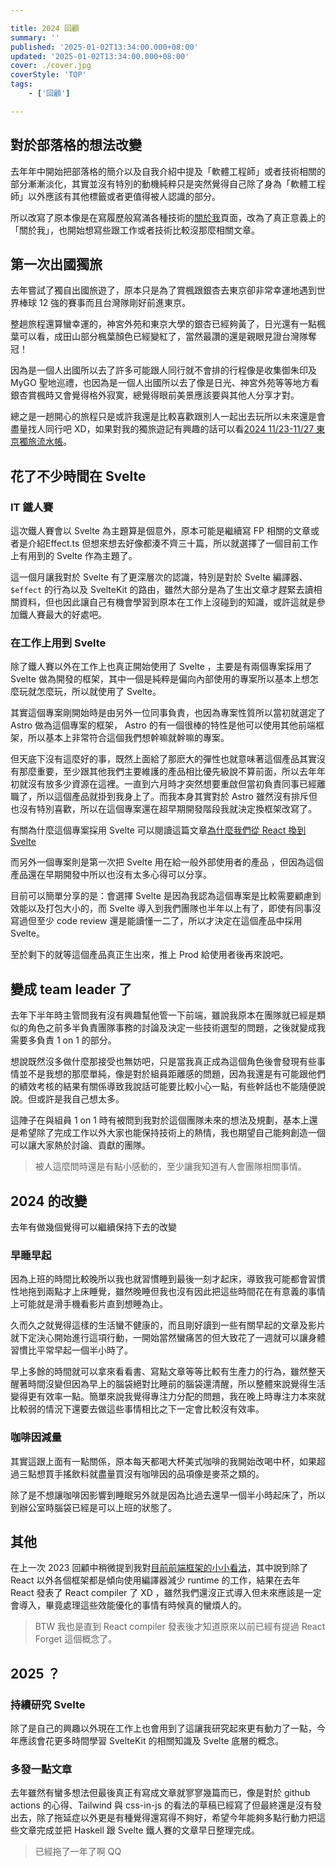 ```yaml
---

title: 2024 回顧
summary: ''
published: '2025-01-02T13:34:00.000+08:00'
updated: '2025-01-02T13:34:00.000+08:00'
cover: ./cover.jpg
coverStyle: 'TOP'
tags:
    - ['回顧']

---
```



## 對於部落格的想法改變

去年年中開始把部落格的簡介以及自我介紹中提及「軟體工程師」或者技術相關的部分漸漸淡化，其實並沒有特別的動機純粹只是突然覺得自己除了身為「軟體工程師」以外應該有其他標籤或者更值得被人認識的部分。

所以改寫了原本像是在寫履歷般寫滿各種技術的[關於我](https://blog.toddliao.dev/about)頁面，改為了真正意義上的「關於我」，也開始想寫些跟工作或者技術比較沒那麼相關文章。

## 第一次出國獨旅

去年嘗試了獨自出國旅遊了，原本只是為了賞楓跟銀杏去東京卻非常幸運地遇到世界棒球 12 強的賽事而且台灣隊剛好前進東京。

整趟旅程還算蠻幸運的，神宮外苑和東京大學的銀杏已經夠黃了，日光還有一點楓葉可以看，成田山部分楓葉顏色已經變紅了，當然最讚的還是親眼見證台灣隊奪冠！

因為是一個人出國所以去了許多可能跟人同行就不會排的行程像是收集御朱印及MyGO 聖地巡禮，也因為是一個人出國所以去了像是日光、神宮外苑等等地方看銀杏賞楓時又會覺得格外寂寞，總覺得眼前美景應該要與其他人分享才對。

總之是一趟開心的旅程只是或許我還是比較喜歡跟別人一起出去玩所以未來還是會盡量找人同行吧 XD，如果對我的獨旅遊記有興趣的話可以看[2024 11/23-11/27 東京獨旅流水帳](https://blog.toddliao.dev/tokyo-2024-11)。

## 花了不少時間在 Svelte

### IT 鐵人賽

這次鐵人賽會以 Svelte 為主題算是個意外，原本可能是繼續寫 FP 相關的文章或者是介紹Effect.ts 但想來想去好像都湊不齊三十篇，所以就選擇了一個目前工作上有用到的 Svelte 作為主題了。

這一個月讓我對於 Svelte 有了更深層次的認識，特別是對於 Svelte 編譯器、 `$effect`  的行為以及 SvelteKit 的路由，雖然大部分是為了生出文章才趕緊去讀相關資料，但也因此讓自己有機會學習到原本在工作上沒碰到的知識，或許這就是參加鐵人賽最大的好處吧。

### 在工作上用到 Svelte

除了鐵人賽以外在工作上也真正開始使用了 Svelte ，主要是有兩個專案採用了 Svelte 做為開發的框架，其中一個是純粹是偏向內部使用的專案所以基本上想怎麼玩就怎麼玩，所以就使用了 Svelte。

其實這個專案剛開始時是由另外一位同事負責，也因為專案性質所以當初就選定了 Astro 做為這個專案的框架， Astro 的有一個很棒的特性是他可以使用其他前端框架，所以基本上非常符合這個我們想幹嘛就幹嘛的專案。

但天底下沒有這麼好的事，既然上面給了那麽大的彈性也就意味著這個產品其實沒有那麼重要，至少跟其他我們主要維護的產品相比優先級說不算前面，所以去年年初就沒有放多少資源在這裡。一直到六月時才突然想要重啟但當初負責同事已經離職了，所以這個產品就掛到我身上了。而我本身其實對於 Astro 雖然沒有排斥但也沒有特別喜歡，所以在這個專案還在超早期開發階段我就決定換框架改寫了。

有關為什麼這個專案採用 Svelte 可以閱讀這篇文章[為什麼我們從 React 換到 Svelte](https://blog.toddliao.dev/react-to-svelte)



而另外一個專案則是第一次把 Svelte 用在給一般外部使用者的產品 ，但因為這個產品還在早期開發中所以也沒有太多心得可以分享。

目前可以簡單分享的是：會選擇 Svelte 是因為我認為這個專案是比較需要顧慮到效能以及打包大小的，而 Svelte 導入到我們團隊也半年以上有了，即使有同事沒寫過但至少 code review 還是能讀懂一二了，所以才決定在這個產品中採用 Svelte。

至於剩下的就等這個產品真正生出來，推上 Prod 給使用者後再來說吧。

## 變成 team leader 了

去年下半年時主管問我有沒有興趣幫他管一下前端，雖說我原本在團隊就已經是類似的角色之前多半負責團隊事務的討論及決定一些技術選型的問題，之後就變成我需要多負責 1 on 1 的部分。

想說既然沒多做什麼那接受也無妨吧，只是當我真正成為這個角色後會發現有些事情並不是我想的那麼單純，像是對於組員距離感的問題，因為我還是有可能跟他們的績效考核的結果有關係導致我說話可能要比較小心一點，有些幹話也不能隨便說說。但或許是我自己想太多。

這陣子在與組員 1 on 1 時有被問到我對於這個團隊未來的想法及規劃，基本上還是希望除了完成工作以外大家也能保持技術上的熱情，我也期望自己能夠創造一個可以讓大家熱於討論、貢獻的團隊。

> 被人這麼問時還是有點小感動的，至少讓我知道有人會團隊相關事情。

## 2024 的改變

去年有做幾個覺得可以繼續保持下去的改變

### 早睡早起

因為上班的時間比較晚所以我也就習慣睡到最後一刻才起床，導致我可能都會習慣性地拖到兩點才上床睡覺，雖然晚睡但我也沒有因此把這些時間花在有意義的事情上可能就是滑手機看影片直到想睡為止。

久而久之就覺得這樣的生活蠻不健康的，而且剛好讀到一些有關早起的文章及影片就下定決心開始進行這項行動，一開始當然蠻痛苦的但大致花了一週就可以讓身體習慣比平常早起一個半小時了。

早上多餘的時間就可以拿來看看書、寫點文章等等比較有生產力的行為，雖然整天醒著時間沒變但因為早上的腦袋絕對比睡前的腦袋還清醒，所以整體來說覺得生活變得更有效率一點。簡單來說我覺得專注力分配的問題，我在晚上時專注力本來就比較弱的情況下還要去做這些事情相比之下一定會比較沒有效率。

### 咖啡因減量

其實這跟上面有一點關係，原本每天都喝大杯美式咖啡的我開始改喝中杯，如果超過三點想買手搖飲料就盡量買沒有咖啡因的品項像是麥茶之類的。

除了是不想讓咖啡因影響到睡眠另外就是因為比過去還早一個半小時起床了，所以到辦公室時腦袋已經是可以上班的狀態了。



## 其他

在上一次 2023 回顧中稍微提到我對[目前前端框架的小小看法](https://blog.toddliao.dev/2023-12-29#2024)，其中說到除了 React 以外各個框架都是傾向使用編譯器減少 runtime 的工作，結果在去年 React 發表了 React compiler 了 XD ，雖然我們還沒正式導入但未來應該是一定會導入，畢竟處理這些效能優化的事情有時候真的蠻煩人的。

> BTW 我也是直到 React compiler 發表後才知道原來以前已經有提過 React Forget 這個概念了。

## 2025 ？

### 持續研究 Svelte

除了是自己的興趣以外現在工作上也會用到了這讓我研究起來更有動力了一點，今年應該會花更多時間學習 SvelteKit 的相關知識及 Svelte 底層的概念。

### 多發一點文章

去年雖然有蠻多想法但最後真正有寫成文章就寥寥幾篇而已，像是對於 github actions 的心得、Tailwind 與 css-in-js 的看法的草稿已經寫了但最終還是沒有發出去，除了拖延症以外更是有種覺得還寫得不夠好，希望今年能夠多點行動力把這些文章完成並把 Haskell 跟 Svelte 鐵人賽的文章早日整理完成。

> 已經拖了一年了啊 QQ
